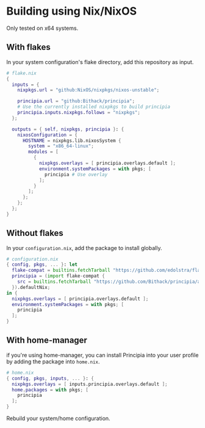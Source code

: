 # Building using Nix/NixOS

Only tested on x64 systems.

## With flakes

In your system configuration's flake directory, add this repository as input.

```nix
# flake.nix
{
  inputs = {
    nixpkgs.url = "github:NixOS/nixpkgs/nixos-unstable";

    principia.url = "github:Bithack/principia";
    # Use the currently installed nixpkgs to build principia
    principia.inputs.nixpkgs.follows = "nixpkgs";
  };

  outputs = { self, nixpkgs, principia }: {
    nixosConfiguration = {
      HOSTNAME = nixpkgs.lib.nixosSystem {
        system = "x86_64-linux";
        modules = [
          {
            nixpkgs.overlays = [ principia.overlays.default ];
            environment.systemPackages = with pkgs; [
              principia # Use overlay 
            ];
          }
        ];
      };
    };
  };
}

```

## Without flakes

In your `configuration.nix`, add the package to install globally.

```nix
# configuration.nix
{ config, pkgs, ... }: let
  flake-compat = builtins.fetchTarball "https://github.com/edolstra/flake-compat/archive/master.tar.gz"; 
  principia = (import flake-compat {
    src = builtins.fetchTarball "https://github.com/Bithack/principia/archive/master.tar.gz";
  }).defaultNix;
in {
  nixpkgs.overlays = [ principia.overlays.default ];
  environment.systemPackages = with pkgs; [
    principia
  ];
}
```

## With home-manager

if you're using home-manager, you can install Principia into your user profile 
by adding the package into `home.nix`.

```nix
# home.nix
{ config, pkgs, inputs, ... }: { 
  nixpkgs.overlays = [ inputs.principia.overlays.default ];
  home.packages = with pkgs; [
    principia
  ];
}

```

Rebuild your system/home configuration.
